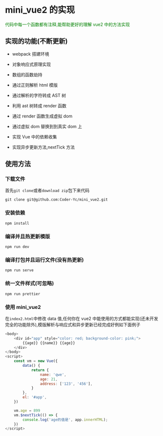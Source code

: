 # mini_vue2 的实现

<p style="color: green;">代码中每一个函数都有注释,能帮助更好的理解 vue2 中的方法实现</p>

## 实现的功能(不断更新)

- webpack 搭建环境

- 对象响应式原理实现

- 数组的函数劫持

- 通过正则解析 html 模版

- 通过解析的字符转成 AST 树

- 利用 ast 树转成 render 函数

- 通过 render 函数生成虚拟 dom

- 通过虚拟 dom 替换到到真实 dom 上

- 实现 Vue 中的依赖收集

- 实现异步更新方法,nextTick 方法

## 使用方法

### 下载文件

首先`git clone`或者`download zip`包下来代码

```
git clone git@github.com:Coder-Yc/mini_vue2.git
```

### 安装依赖

```
npm install
```

### 编译并且热更新模版

```
npm run dev
```

### 编译打包并且运行文件(没有热更新)

```
npm run serve
```

### 统一文件样式(可忽略)

```
npm run prettier
```

### 使用 mini_vue2

在`index2.html`中修改 data 值,任何你在 vue2 中能使用的方式都能实现(还未开发完全的功能除外),模版解析与响应式和异步更新已经完成好例如下面例子

```js
<body>
    <div id="app" style="color: red; background-color: pink;">
        {{age}} {{name}} {{age}}
    </div>
</body>
<script>
    const vm = new Vue({
        data() {
            return {
                name: 'qwe',
                age: 21,
                address: ['123', '456'],
            }
        },
        el: '#app',
    })

    vm.age = 899
    vm.$nextTick(() => {
        console.log('age的值是', app.innerHTML);
    })
</script>

```
